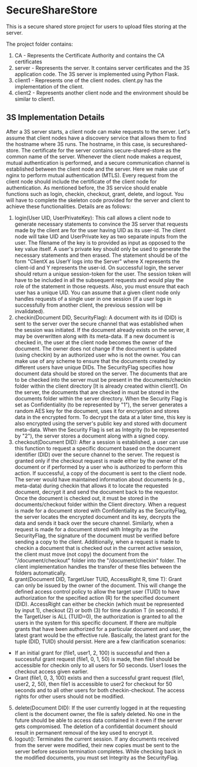 # SecureShareStore
This is a secure shared store project for users to upload files storing at the server.

The project folder contains:
1. CA - Represents the Certificate Authority and contains the CA certificates
2. server - Represents the server. It contains server certificates and the 3S application code. The 3S server is implemented using Python Flask.
3. client1 - Represents one of the client nodes. client.py has the implementation of the client. 
4. client2 - Represents another client node and the environment should be similar to client1.


## 3S Implementation Details
After a 3S server starts, a client node can make requests to the server. Let's assume that client nodes have a
discovery service that allows them to find the hostname where 3S runs. The hostname, in this case, is secureshared-store. The certificate for the server contains secure-shared-store as the common name of the server. Whenever the client node makes a request, mutual authentication is performed, and a secure communication channel is established between the client node and the server. Here we make use of nginx to perform mutual
authentication (MTLS). Every request from the client node should include the certificate of the client node for
authentication.
As mentioned before, the 3S service should enable functions such as login, checkin, checkout, grant, delete,
and logout. You will have to complete the skeleton code provided for the server and client to achieve these
functionalities. Details are as follows:
1. login(User UID, UserPrivateKey): This call allows a client node to generate necessary statements to convince the 3S server that requests made by the client are for the user having UID as its user-id. The client node will take UID and UserPrivate key as two separate inputs from the user. The filename of the key is to provided as input as opposed to the key value itself. A user's private key should only be used to generate the necessary statements and then erased. The statement should be of the form "ClientX as UserY logs into the Server" where X represents the client-id and Y represents the user-id. On successful login, the server should return a unique session-token for the user. The session token will have to be included in all the subsequent requests and would play the role of the statement in those requests. Also, you must ensure that each user has a unique UID. You can assume that a given client node only handles requests of a single user in one session (if a user logs in successfully from another client, the previous session will be invalidated).
2. checkin(Document DID, SecurityFlag): A document with its id (DID) is sent to the server over the secure channel that was established when the session was initiated. If the document already exists on the server, it may be overwritten along with its meta-data. If a new document is checked in, the user at the client node becomes the owner of the document. The owner does not change if the document is updated (using checkin) by an authorized user who is not the owner. You can make use of any scheme to ensure that the documents created by different users have unique DIDs. The SecurityFlag specifies how document data should be stored on the server. The documents that are to be checked into the server must be present in the documents/checkin folder within the client directory [It is already created within client1]. On the server, the documents that are checked in must be stored in the documents folder within the server directory. 
When the Security Flag is set as Confidentiality (to be represented by "1"), the server generates a random AES key for the document, uses it for encryption and stores data in the encrypted form. To decrypt the data at a later time, this key is also encrypted using the server's public key and stored with document meta-data. When the Security Flag is set as Integrity (to be represented by "2"), the server stores a document along with a signed copy.
3. checkout(Document DID): After a session is established, a user can use this function to request a specific document based on the document identifier (DID) over the secure channel to the server. The request is granted only if the checkout request is made either by the owner of the document or if performed by a user who is authorized to perform this action. If successful, a copy of the document is sent to the client node. The server would have maintained information about documents (e.g., meta-data) during checkin that allows it to locate the requested document, decrypt it and send the document back to the requestor. Once the document is checked out, it must be stored in the documents/checkout folder within the Client directory.
When a request is made for a document stored with Confidentiality as the SecurityFlag, the server locates the encrypted document and its key, decrypts the data and sends it back over the secure channel. Similarly, when a request is made for a document stored with Integrity as the SecurityFlag, the signature of the document must be verified before sending a copy to the client.
Additionally, when a request is made to checkin a document that is checked out in the current active session, the client must move (not copy) the document from the "/document/checkout" folder into the "/document/checkin" folder. The client implementation handles the transfer of these files between the folders automatically.
4. grant(Document DID, TargetUser TUID, AccessRight R, time T): Grant can only be issued by the owner of the document. This will change the defined access control policy to allow the target user (TUID) to have authorization for the specified action (R) for the specified document (DID). AccessRight can either be checkin (which must be represented by input 1), checkout (2) or both (3) for time duration T (in seconds). If the TargetUser is ALL (TUID=0), the authorization is granted to all the users in the system for this specific document.
If there are multiple grants that have been authorized for a particular document and user, the latest grant would be the effective rule. Basically, the latest grant for the tuple (DID, TUID) should persist.
Here are a few clarification scenarios:
- If an initial grant for (file1, user1, 2, 100) is successful and then a successful grant request (file1, 0, 1, 50) is made, then file1 should be accessible for checkin only to all users for 50 seconds. User1 loses the checkout access given earlier.
- Grant (file1, 0, 3, 100) exists and then a successful grant request (file1, user2, 2, 50), then file1 is accessible to user2 for checkout for 50 seconds and to all other users for both checkin-checkout. The access rights for other users should not be modified.
5. delete(Document DID): If the user currently logged in at the requesting client is the document owner, the file is safely deleted. No one in the future should be able to access data contained in it even if the server gets compromised. The deletion of a confidential document should result in permanent removal of the key used to encrypt it.
6. logout(): Terminates the current session. If any documents received from the server were modified, their new copies must be sent to the server before session termination completes. While checking back in the modified documents, you must set Integrity as the SecurityFlag.
